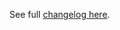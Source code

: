 See full [changelog here](https://github.com/regorxxx/Callbacks-Framework-SMP/blob/main/CHANGELOG.md).